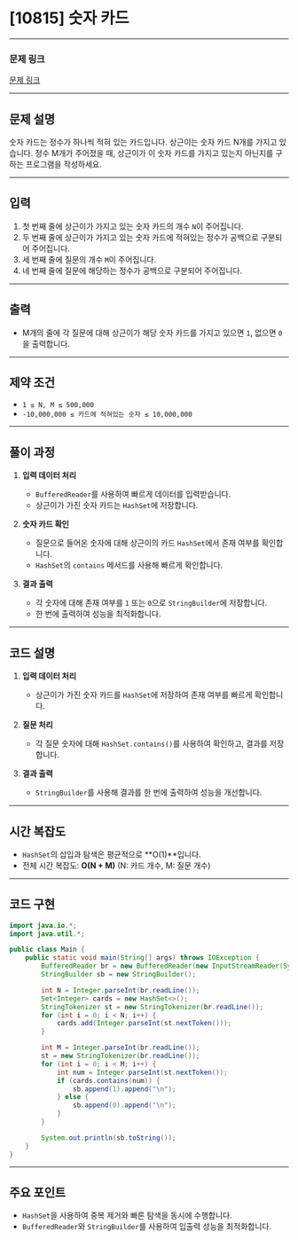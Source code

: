 # [10815] 숫자 카드

---

### 문제 링크
[문제 링크](https://www.acmicpc.net/problem/10815)

---

## 문제 설명
숫자 카드는 정수가 하나씩 적혀 있는 카드입니다. 상근이는 숫자 카드 N개를 가지고 있습니다. 정수 M개가 주어졌을 때, 상근이가 이 숫자 카드를 가지고 있는지 아닌지를 구하는 프로그램을 작성하세요.

---

## 입력
1. 첫 번째 줄에 상근이가 가지고 있는 숫자 카드의 개수 `N`이 주어집니다.
2. 두 번째 줄에 상근이가 가지고 있는 숫자 카드에 적혀있는 정수가 공백으로 구분되어 주어집니다.
3. 세 번째 줄에 질문의 개수 `M`이 주어집니다.
4. 네 번째 줄에 질문에 해당하는 정수가 공백으로 구분되어 주어집니다.

---

## 출력
- M개의 줄에 각 질문에 대해 상근이가 해당 숫자 카드를 가지고 있으면 `1`, 없으면 `0`을 출력합니다.

---

## 제약 조건
- `1 ≤ N, M ≤ 500,000`
- `-10,000,000 ≤ 카드에 적혀있는 숫자 ≤ 10,000,000`

---

## 풀이 과정

1. **입력 데이터 처리**
    - `BufferedReader`를 사용하여 빠르게 데이터를 입력받습니다.
    - 상근이가 가진 숫자 카드는 `HashSet`에 저장합니다.

2. **숫자 카드 확인**
    - 질문으로 들어온 숫자에 대해 상근이의 카드 `HashSet`에서 존재 여부를 확인합니다.
    - `HashSet`의 `contains` 메서드를 사용해 빠르게 확인합니다.

3. **결과 출력**
    - 각 숫자에 대해 존재 여부를 `1` 또는 `0`으로 `StringBuilder`에 저장합니다.
    - 한 번에 출력하여 성능을 최적화합니다.

---

## 코드 설명

1. **입력 데이터 처리**
    - 상근이가 가진 숫자 카드를 `HashSet`에 저장하여 존재 여부를 빠르게 확인합니다.

2. **질문 처리**
    - 각 질문 숫자에 대해 `HashSet.contains()`를 사용하여 확인하고, 결과를 저장합니다.

3. **결과 출력**
    - `StringBuilder`를 사용해 결과를 한 번에 출력하여 성능을 개선합니다.

---

## 시간 복잡도
- `HashSet`의 삽입과 탐색은 평균적으로 **O(1)**입니다.
- 전체 시간 복잡도: **O(N + M)** (N: 카드 개수, M: 질문 개수)

---

## 코드 구현

```java
import java.io.*;
import java.util.*;

public class Main {
    public static void main(String[] args) throws IOException {
        BufferedReader br = new BufferedReader(new InputStreamReader(System.in));
        StringBuilder sb = new StringBuilder();

        int N = Integer.parseInt(br.readLine());
        Set<Integer> cards = new HashSet<>();
        StringTokenizer st = new StringTokenizer(br.readLine());
        for (int i = 0; i < N; i++) {
            cards.add(Integer.parseInt(st.nextToken()));
        }

        int M = Integer.parseInt(br.readLine());
        st = new StringTokenizer(br.readLine());
        for (int i = 0; i < M; i++) {
            int num = Integer.parseInt(st.nextToken());
            if (cards.contains(num)) {
                sb.append(1).append("\n");
            } else {
                sb.append(0).append("\n");
            }
        }

        System.out.println(sb.toString());
    }
}
```

---

## 주요 포인트

- `HashSet`을 사용하여 중복 제거와 빠른 탐색을 동시에 수행합니다.
- `BufferedReader`와 `StringBuilder`를 사용하여 입출력 성능을 최적화합니다.

